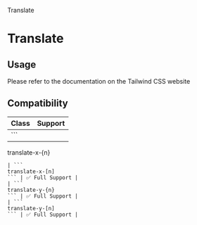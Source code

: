 Translate

# Translate

## Usage

Please refer to the documentation on the Tailwind CSS website

## Compatibility

| Class                   | Support        |
| ----------------------- | -------------- |
| ```
translate-x-{n}
``` | ✅ Full Support |
| ```
translate-x-[n]
``` | ✅ Full Support |
| ```
translate-y-{n}
``` | ✅ Full Support |
| ```
translate-y-[n]
``` | ✅ Full Support |

